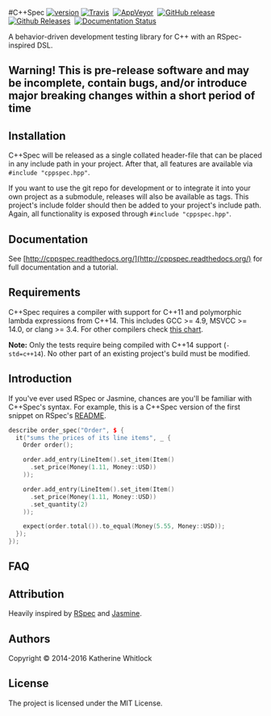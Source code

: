 #C++Spec [![version](https://img.shields.io/badge/version-v0.0.0-blue.svg)]()
[![Travis](https://img.shields.io/travis/toroidal-code/cppspec/develop.svg)](https://travis-ci.org/toroidal-code/cppspec)&nbsp;
[![AppVeyor](https://img.shields.io/appveyor/ci/toroidal-code/cppspec/develop.svg?label=msvcc)](https://ci.appveyor.com/project/toroidal-code/cppspec)&nbsp;
[![GitHub release](https://img.shields.io/github/release/toroidal-code/cppspec.svg)](https://github.com/toroidal-code/cppspec/releases/latest)&nbsp;
[![Github Releases](https://img.shields.io/github/downloads/toroidal-code/cppspec/latest/total.svg)]()&nbsp;
[![Documentation Status](https://readthedocs.org/projects/cppspec/badge/?version=latest)](http://cppspec.readthedocs.org/en/latest/?badge=latest)

A behavior-driven development testing library for C++ with an RSpec-inspired DSL.

## Warning! This is pre-release software and may be incomplete, contain bugs, and/or introduce major breaking changes within a short period of time

## Installation ##

C++Spec will be released as a single collated header-file that can be placed in any include path in your project. After that, all features are available via `#include "cppspec.hpp"`.

If you want to use the git repo for development or to integrate it into your own
project as a submodule, releases will also be available as tags. This project's
include folder should then be added to your project's include path. Again, all
functionality is exposed through `#include "cppspec.hpp"`.

## Documentation ##

See [http://cppspec.readthedocs.org/](http://cppspec.readthedocs.org/) for full documentation and a tutorial.

## Requirements ##

C++Spec requires a compiler with support for C++11 and polymorphic lambda expressions from C++14. This includes GCC >= 4.9, MSVCC >= 14.0, or clang >= 3.4. For other compilers check [this chart](http://en.cppreference.com/w/cpp/compiler_support).

__Note:__ Only the tests require being compiled with C++14 support (`-std=c++14`). No other part of an existing project's build must be modified.

## Introduction ##

If you've ever used RSpec or Jasmine, chances are you'll be familiar with C++Spec's syntax. For example, this is a C++Spec version of the first snippet on RSpec's [README](https://github.com/rspec/rspec-core/blob/master/README.md#basic-structure).

```c++
describe order_spec("Order", $ {
  it("sums the prices of its line items", _ {
    Order order();

	order.add_entry(LineItem().set_item(Item()
	  .set_price(Money(1.11, Money::USD))
	));

	order.add_entry(LineItem().set_item(Item()
	  .set_price(Money(1.11, Money::USD))
	  .set_quantity(2)
	));

	expect(order.total()).to_equal(Money(5.55, Money::USD));
  });
});

```

## FAQ ##

## Attribution ##
Heavily inspired by [RSpec](https://github.com/rspec) and [Jasmine](http://jasmine.github.io).

## Authors ##
Copyright © 2014-2016 Katherine Whitlock

## License ##
The project is licensed under the MIT License.
